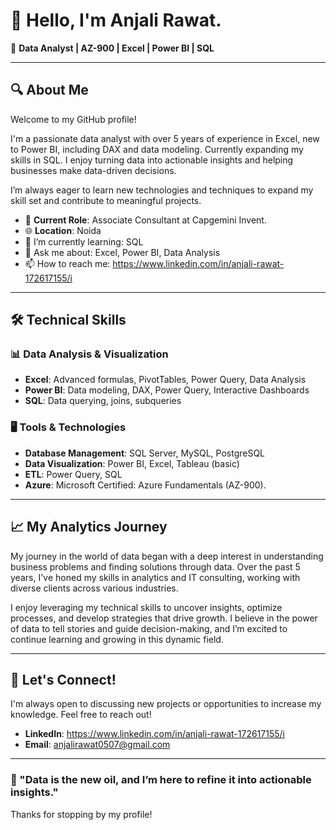 # 👋 Hello, I'm Anjali Rawat.

🎯 **Data Analyst | AZ-900 | Excel | Power BI | SQL**

---

## 🔍 About Me

Welcome to my GitHub profile!

I'm a passionate data analyst with over 5 years of experience in Excel, new to Power BI, including DAX and data modeling. Currently expanding my skills in SQL. I enjoy turning data into actionable insights and helping businesses make data-driven decisions.

I’m always eager to learn new technologies and techniques to expand my skill set and contribute to meaningful projects.

- 💼 **Current Role**: Associate Consultant at Capgemini Invent.
- 🌐 **Location**: Noida
- 🌱 I’m currently learning: SQL
- 💬 Ask me about: Excel, Power BI, Data Analysis
- 📫 How to reach me: https://www.linkedin.com/in/anjali-rawat-172617155/i

---

## 🛠️ Technical Skills

### 📊 Data Analysis & Visualization
- **Excel**: Advanced formulas, PivotTables, Power Query, Data Analysis
- **Power BI**: Data modeling, DAX, Power Query, Interactive Dashboards
- **SQL**: Data querying, joins, subqueries

### 🖥️ Tools & Technologies
- **Database Management**: SQL Server, MySQL, PostgreSQL
- **Data Visualization**: Power BI, Excel, Tableau (basic)
- **ETL**: Power Query, SQL
- **Azure**: Microsoft Certified: Azure Fundamentals (AZ-900).

---

## 📈 My Analytics Journey

My journey in the world of data began with a deep interest in understanding business problems and finding solutions through data. Over the past 5 years, I've honed my skills in analytics and IT consulting, working with diverse clients across various industries.

I enjoy leveraging my technical skills to uncover insights, optimize processes, and develop strategies that drive growth. I believe in the power of data to tell stories and guide decision-making, and I’m excited to continue learning and growing in this dynamic field.

---

## 🤝 Let's Connect!

I'm always open to discussing new projects or opportunities to increase my knowledge. Feel free to reach out!

- **LinkedIn**: https://www.linkedin.com/in/anjali-rawat-172617155/i
- **Email**: anjalirawat0507@gmail.com

---

### 🌟 "Data is the new oil, and I’m here to refine it into actionable insights."

Thanks for stopping by my profile!
